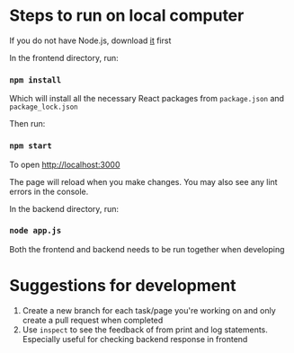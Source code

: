 # Steps to run on local computer

If you do not have Node.js, download [it](https://nodejs.org/en/download/) first

In the frontend directory, run:

### `npm install`

Which will install all the necessary React packages from `package.json` and `package_lock.json`

Then run:

### `npm start`

To open [http://localhost:3000](http://localhost:3000)

The page will reload when you make changes. You may also see any lint errors in the console.

In the backend directory, run:

### `node app.js`

Both the frontend and backend needs to be run together when developing 

# Suggestions for development
1. Create a new branch for each task/page you're working on and only create a pull request when completed
2. Use `inspect` to see the feedback of from print and log statements. Especially useful for checking backend response in frontend
